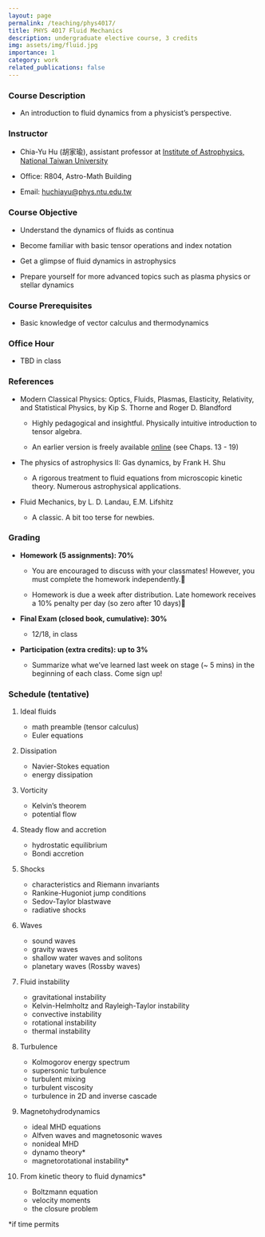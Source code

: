 ```yaml
---
layout: page
permalink: /teaching/phys4017/
title: PHYS 4017 Fluid Mechanics
description: undergraduate elective course, 3 credits
img: assets/img/fluid.jpg
importance: 1
category: work
related_publications: false
---
```




### **Course Description**

- An introduction to fluid dynamics from a physicist’s perspective.


### **Instructor**

- Chia-Yu Hu (胡家瑜), assistant professor at [Institute of Astrophysics, National Taiwan University](https://www.phys.ntu.edu.tw/astro/engastro/Default.html)

- Office: R804, Astro-Math Building

- Email: <huchiayu@phys.ntu.edu.tw>


### **Course Objective**


- Understand the dynamics of fluids as continua

- Become familiar with basic tensor operations and index notation

- Get a glimpse of fluid dynamics in astrophysics

- Prepare yourself for more advanced topics such as plasma physics or stellar dynamics


### **Course Prerequisites**

- Basic knowledge of vector calculus and thermodynamics


### **Office Hour**

- TBD in class




### **References**

- Modern Classical Physics: Optics, Fluids, Plasmas, Elasticity, Relativity, and Statistical Physics, by Kip S. Thorne and Roger D. Blandford

    - Highly pedagogical and insightful. Physically intuitive introduction to tensor algebra.

    - An earlier version is freely available [online](http://www.pmaweb.caltech.edu/Courses/ph136/yr2012/) (see Chaps. 13 - 19)

- The physics of astrophysics II: Gas dynamics, by Frank H. Shu

    - A rigorous treatment to fluid equations from microscopic kinetic theory. Numerous astrophysical applications.


- Fluid Mechanics, by L. D. Landau, E.M. Lifshitz

    - A classic. A bit too terse for newbies.



### **Grading**

- **Homework (5 assignments): 70%**

    - You are encouraged to discuss with your classmates! However, you must complete the homework independently.

    - Homework is due a week after distribution. Late homework receives a 10% penalty per day (so zero after 10 days)

- **Final Exam (closed book, cumulative): 30%**

    - 12/18, in class

- **Participation (extra credits): up to 3%**

    - Summarize what we’ve learned last week on stage (~ 5 mins) in the beginning of each class. Come sign up!



### **Schedule (tentative)**

1. Ideal fluids
    - math preamble (tensor calculus)
    - Euler equations

2. Dissipation
    - Navier-Stokes equation
    - energy dissipation

3. Vorticity
    - Kelvin’s theorem
    - potential flow

4. Steady flow and accretion
    - hydrostatic equilibrium
    - Bondi accretion

5. Shocks
    - characteristics and Riemann invariants
    - Rankine-Hugoniot jump conditions
    - Sedov-Taylor blastwave
    - radiative shocks

6. Waves
    - sound waves
    - gravity waves
    - shallow water waves and solitons
    - planetary waves (Rossby waves)

7. Fluid instability
    - gravitational instability
    - Kelvin-Helmholtz and Rayleigh-Taylor instability
    - convective instability
    - rotational instability
    - thermal instability

8. Turbulence
    - Kolmogorov energy spectrum
    - supersonic turbulence
    - turbulent mixing
    - turbulent viscosity
    - turbulence in 2D and inverse cascade

9. Magnetohydrodynamics
    - ideal MHD equations
    - Alfven waves and magnetosonic waves
    - nonideal MHD
    - dynamo theory*
    - magnetorotational instability*

10. From kinetic theory to fluid dynamics*
    - Boltzmann equation
    - velocity moments
    - the closure problem

*if time permits

